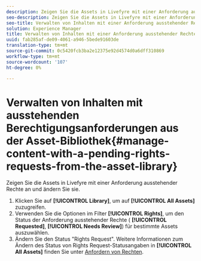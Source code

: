 ```yaml
---
description: Zeigen Sie die Assets in Livefyre mit einer Anforderung ausstehender Rechte an und ändern Sie sie.
seo-description: Zeigen Sie die Assets in Livefyre mit einer Anforderung ausstehender Rechte an und ändern Sie sie.
seo-title: Verwalten von Inhalten mit einer Anforderung ausstehender Rechte aus der Asset-Bibliothek
solution: Experience Manager
title: Verwalten von Inhalten mit einer Anforderung ausstehender Rechte aus der Asset-Bibliothek
uuid: fab285af-de09-4061-a946-5bede91603de
translation-type: tm+mt
source-git-commit: 0c5420fcb3ba2e12375e92d4574d0a6dff310869
workflow-type: tm+mt
source-wordcount: '107'
ht-degree: 0%

---
```



# Verwalten von Inhalten mit ausstehenden Berechtigungsanforderungen aus der Asset-Bibliothek{#manage-content-with-a-pending-rights-requests-from-the-asset-library}

Zeigen Sie die Assets in Livefyre mit einer Anforderung ausstehender Rechte an und ändern Sie sie.

1. Klicken Sie auf **[!UICONTROL Library]**, um auf **[!UICONTROL All Assets]** zuzugreifen.
1. Verwenden Sie die Optionen im Filter **[!UICONTROL Rights]**, um den Status der Anforderung ausstehender Rechte ( **[!UICONTROL Requested]**, **[!UICONTROL Needs Review]**) für bestimmte Assets auszuwählen.
1. Ändern Sie den Status &quot;Rights Request&quot;. Weitere Informationen zum Ändern des Status von Rights Request-Statusangaben in **[!UICONTROL All Assets]** finden Sie unter [Anfordern von Rechten](../c-how-requesting-rights-works/c-how-requesting-rights-works.md#c_how_requesting_rights_works).
